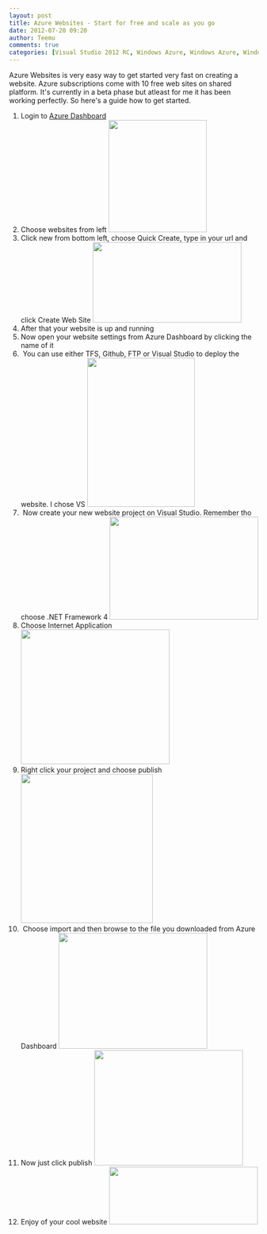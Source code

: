 ```yaml
---
layout: post
title: Azure Websites - Start for free and scale as you go
date: 2012-07-20 09:20
author: Teemu
comments: true
categories: [Visual Studio 2012 RC, Windows Azure, Windows Azure, Windows Azure Websites]
---
```

Azure Websites is very easy way to get started very fast on creating a website.
Azure subscriptions come with 10 free web sites on shared platform.
It's currently in a beta phase but atleast for me it has been working perfectly.
So here's a guide how to get started.

<!--more-->
<ol>
	<li>Login to <a href="https://manage.windowsazure.com">Azure Dashboard</a></li>
	<li>Choose websites from left
<a href="https://res\.cloudinary\.com/tapanila-net/image/upload/v1388361009/AzureWebsites1_lsi2oi.png"><img class="alignnone size-full wp-image-73" title="AzureWebsites" src="https://res\.cloudinary\.com/tapanila-net/image/upload/v1388361009/AzureWebsites1_lsi2oi.png" alt="" width="198" height="226" /></a></li>
	<li>Click new from bottom left, choose Quick Create, type in your url and click Create Web Site
<a href="http://tapanila.azurewebsites.net/wp-content/uploads/2012/07/AzureWebsitesQuickCreate1.png"><img class="alignnone size-medium wp-image-75" title="AzureWebsitesQuickCreate" src="https://res\.cloudinary\.com/tapanila-net/image/upload/h_162,w_300/v1388361006/AzureWebsitesQuickCreate1_mlenio.png" alt="" width="300" height="162" /></a></li>
	<li>After that your website is up and running</li>
	<li>Now open your website settings from Azure Dashboard by clicking the name of it
<a href="http://tapanila.azurewebsites.net/wp-content/uploads/2012/07/ChoosingWebsite.png"><img class="alignnone size-medium wp-image-77" title="ChoosingWebsite" src="https://res\.cloudinary\.com/tapanila-net/image/upload/h_10,w_300/v1388361005/ChoosingWebsite_fmbrf0.png" alt="" width="300" height="10" /></a></li>
	<li> You can use either TFS, Github, FTP or Visual Studio to deploy the website. I chose VS
<a href="http://tapanila.azurewebsites.net/wp-content/uploads/2012/07/DowndloadPublishProfile.png"><img class="alignnone size-medium wp-image-79" title="DowndloadPublishProfile" src="https://res\.cloudinary\.com/tapanila-net/image/upload/h_300,w_217/v1388361003/DowndloadPublishProfile_xfbdge.png" alt="" width="217" height="300" /></a></li>
	<li> Now create your new website project on Visual Studio. Remember tho choose .NET Framework 4
<a href="http://tapanila.azurewebsites.net/wp-content/uploads/2012/07/CreateNewASPNETWebsite1.png"><img class="alignnone size-medium wp-image-84" title="CreateNewASPNETWebsite" src="https://res\.cloudinary\.com/tapanila-net/image/upload/h_207,w_300/v1388360876/CreateNewASPNETWebsite1_bbu0ot.png" alt="" width="300" height="207" /></a></li>
	<li>Choose Internet Application
<a href="http://tapanila.azurewebsites.net/wp-content/uploads/2012/07/ASPNETInternetApplication.png"><img class="alignnone size-medium wp-image-81" title="ASPNETInternetApplication" src="https://res\.cloudinary\.com/tapanila-net/image/upload/h_271,w_300/v1388360880/ASPNETInternetApplication_zsency.png" alt="" width="300" height="271" /></a></li>
	<li>Right click your project and choose publish
<a href="http://tapanila.azurewebsites.net/wp-content/uploads/2012/07/PublishingWebsite.png"><img class="alignnone size-medium wp-image-82" title="PublishingWebsite" src="https://res\.cloudinary\.com/tapanila-net/image/upload/h_300,w_266/v1388360878/PublishingWebsite_kta1y4.png" alt="" width="266" height="300" /></a></li>
	<li> Choose import and then browse to the file you downloaded from Azure Dashboard
<a href="http://tapanila.azurewebsites.net/wp-content/uploads/2012/07/ImportPublishProfile.png"><img class="alignnone size-medium wp-image-83" title="ImportPublishProfile" src="https://res\.cloudinary\.com/tapanila-net/image/upload/h_233,w_300/v1388360877/ImportPublishProfile_euhmym.png" alt="" width="300" height="233" /></a></li>
	<li>Now just click publish
<a href="http://tapanila.azurewebsites.net/wp-content/uploads/2012/07/PublishWebApplication.png"><img class="alignnone size-medium wp-image-85" title="PublishWebApplication" src="https://res\.cloudinary\.com/tapanila-net/image/upload/h_232,w_300/v1388360874/PublishWebApplication_a5ool5.png" alt="" width="300" height="232" /></a></li>
	<li>Enjoy of your cool website
<a href="http://tapanila.azurewebsites.net/wp-content/uploads/2012/07/PublishedWebApplication.png"><img class="alignnone size-medium wp-image-86" title="PublishedWebApplication" src="https://res\.cloudinary\.com/tapanila-net/image/upload/h_116,w_300/v1388360873/PublishedWebApplication_sbnscu.png" alt="" width="300" height="116" /></a></li>
</ol>
